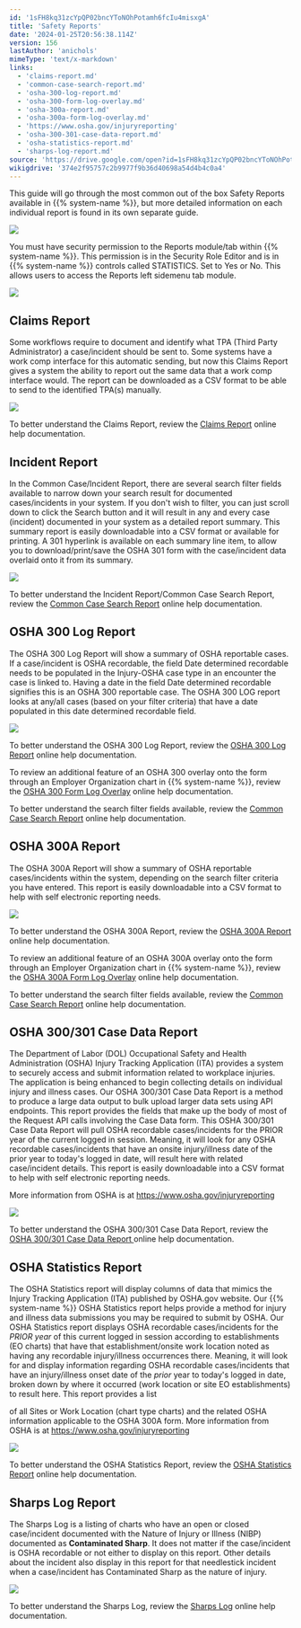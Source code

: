 ```yaml
---
id: '1sFH8kq31zcYpQP02bncYToNOhPotamh6fcIu4misxgA'
title: 'Safety Reports'
date: '2024-01-25T20:56:38.114Z'
version: 156
lastAuthor: 'anichols'
mimeType: 'text/x-markdown'
links:
  - 'claims-report.md'
  - 'common-case-search-report.md'
  - 'osha-300-log-report.md'
  - 'osha-300-form-log-overlay.md'
  - 'osha-300a-report.md'
  - 'osha-300a-form-log-overlay.md'
  - 'https://www.osha.gov/injuryreporting'
  - 'osha-300-301-case-data-report.md'
  - 'osha-statistics-report.md'
  - 'sharps-log-report.md'
source: 'https://drive.google.com/open?id=1sFH8kq31zcYpQP02bncYToNOhPotamh6fcIu4misxgA'
wikigdrive: '374e2f95757c2b9977f9b36d40698a54d4b4c0a4'
---
```

This guide will go through the most common out of the box Safety Reports available in {{% system-name %}}, but more detailed information on each individual report is found in its own separate guide.

![](../safety-reports.assets/bfc733549061f39aa3be076c88d05a66.png)

You must have security permission to the Reports module/tab within {{% system-name %}}. This permission is in the Security Role Editor and is in {{% system-name %}} controls called STATISTICS. Set to Yes or No. This allows users to access the Reports left sidemenu tab module.

![](../safety-reports.assets/09ec61d9ee49b68f313c43d40f34ad2e.png)

## Claims Report

Some workflows require to document and identify what TPA (Third Party Administrator) a case/incident should be sent to.  Some systems have a work comp interface for this automatic sending, but now this Claims Report gives a system the ability to report out the same data that a work comp interface would.  The report can be downloaded as a CSV format to be able to send to the identified TPA(s) manually.

![](../safety-reports.assets/16bb367d283e4b4d0fa1e7ba388b4956.png)

To better understand the Claims Report, review the [Claims Report](claims-report.md) online help documentation.

## Incident Report

In the Common Case/Incident Report, there are several search filter fields available to narrow down your search result for documented cases/incidents in your system. If you don't wish to filter, you can just scroll down to click the Search button and it will result in any and every case (incident) documented in your system as a detailed report summary. This summary report is easily downloadable into a CSV format or available for printing.  A 301 hyperlink is available on each summary line item, to allow you to download/print/save the OSHA 301 form with the case/incident data overlaid onto it from its summary.

![](../safety-reports.assets/7be3e18989214f267f82071bf60c7155.png)

To better understand the Incident Report/Common Case Search Report, review the  [Common Case Search Report](common-case-search-report.md) online help documentation.

## OSHA 300 Log Report

The OSHA 300 Log Report will show a summary of OSHA reportable cases. If a case/incident is OSHA recordable, the field Date determined recordable needs to be populated in the Injury-OSHA case type in an encounter the case is linked to. Having a date in the field Date determined recordable signifies this is an OSHA 300 reportable case. The OSHA 300 LOG report looks at any/all cases (based on your filter criteria) that have a date populated in this date determined recordable field.

![](../safety-reports.assets/cd7b9a1a4ae9cd62b2cdd445e610d8be.png)

To better understand the OSHA 300 Log Report, review the [OSHA 300 Log Report](osha-300-log-report.md) online help documentation.

To review an additional feature of an OSHA 300 overlay onto the form through an Employer Organization chart in {{% system-name %}}, review the [OSHA 300 Form Log Overlay](osha-300-form-log-overlay.md) online help documentation.

To better understand the search filter fields available, review the [Common Case Search Report](common-case-search-report.md) online help documentation.

## OSHA 300A Report

The OSHA 300A Report will show a summary of OSHA reportable cases/incidents within the system, depending on the search filter criteria you have entered.  This report is easily downloadable into a CSV format to help with self electronic reporting needs.

![](../safety-reports.assets/bfd3524edc4e603d8b3911a632ab49ab.png)

To better understand the OSHA 300A Report, review the [OSHA 300A Report](osha-300a-report.md) online help documentation.

To review an additional feature of an OSHA 300A overlay onto the form through an Employer Organization chart in {{% system-name %}}, review the [OSHA 300A Form Log Overlay](osha-300a-form-log-overlay.md) online help documentation.

To better understand the search filter fields available, review the [Common Case Search Report](common-case-search-report.md) online help documentation.

## OSHA 300/301 Case Data Report

The Department of Labor (DOL) Occupational Safety and Health Administration (OSHA) Injury Tracking Application (ITA) provides a system to securely access and submit information related to workplace injuries. The application is being enhanced to begin collecting details on individual injury and illness cases. Our OSHA 300/301 Case Data Report is a method to produce a large data output to bulk upload larger data sets using API endpoints. This report provides the fields that make up the body of most of the Request API calls involving the Case Data form. This OSHA 300/301 Case Data Report will pull OSHA recordable cases/incidents for the PRIOR year of the current logged in session. Meaning, it will look for any OSHA recordable cases/incidents that have an onsite injury/illness date of the prior year to today's logged in date, will result here with related case/incident details. This report is easily downloadable into a CSV format to help with self electronic reporting needs.

More information from OSHA is at https://www.osha.gov/injuryreporting

![](../safety-reports.assets/1287e1fd34e8705bec0fe3f21c2d9d5b.png)

To better understand the OSHA 300/301 Case Data Report, review the [OSHA 300/301 Case Data Report ](osha-300-301-case-data-report.md)online help documentation.

## OSHA Statistics Report

The OSHA Statistics report will display columns of data that mimics the Injury Tracking Application (ITA) published by OSHA.gov website. Our {{% system-name %}} OSHA Statistics report helps provide a method for injury and illness data submissions you may be required to submit by OSHA.  Our OSHA Statistics report displays OSHA recordable cases/incidents for the *PRIOR year* of this current logged in session according to establishments (EO charts) that have that establishment/onsite work location noted as having any recordable injury/illness occurrences there. Meaning, it will look for and display information regarding OSHA recordable cases/incidents that have an injury/illness onset date of the *prior* year to today's logged in date, broken down by where it occurred (work location or site EO establishments) to result here.  This report provides a list

of all Sites or Work Location (chart type charts) and the related OSHA information applicable to the OSHA 300A form.  More information from OSHA is at https://www.osha.gov/injuryreporting

![](../safety-reports.assets/a153bc59d5459adf0bcdaa83bbd20910.png)

To better understand the OSHA Statistics Report, review the [OSHA Statistics Report](osha-statistics-report.md) online help documentation.

## Sharps Log Report

The Sharps Log is a listing of charts who have an open or closed case/incident documented with the Nature of Injury or Illness (NIBP) documented as **Contaminated Sharp**.  It does not matter if the case/incident is OSHA recordable or not either to display on this report.  Other details about the incident also display in this report for that needlestick incident when a case/incident has Contaminated Sharp as the nature of injury.

![](../safety-reports.assets/9dae8f82dfe5a4fe75c1348e81454b17.png)

To better understand the Sharps Log, review the [Sharps Log](sharps-log-report.md) online help documentation.

